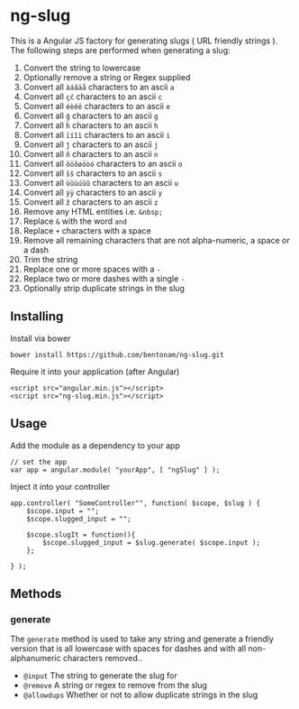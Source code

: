 # ng-slug

This is a Angular JS factory for generating slugs ( URL friendly strings ).  The following steps are performed when generating a slug:

1. Convert the string to lowercase
2. Optionally remove a string or Regex supplied
3. Convert all `àáâäå` characters to an ascii `a`
4. Convert all `çĉ` characters to an ascii `c`
5. Convert all `éèêë` characters to an ascii `e`
6. Convert all `ĝ` characters to an ascii `g`
7. Convert all  `ĥ` characters to an ascii `h`
8. Convert all `ïíîì` characters to an ascii `i`
9. Convert all  `ĵ` characters to an ascii `j`
10. Convert all  `ñ` characters to an ascii `n`
11. Convert all `ôöõøöòó` characters to an ascii `o`
12. Convert all `šŝ` characters to an ascii `s`
13. Convert all `üûùúŭû` characters to an ascii `u`
14. Convert all `ýÿ` characters to an ascii `y`
15. Convert all  `ž` characters to an ascii `z`
16. Remove any HTML entities i.e. `&nbsp;`
17. Replace `&` with the word `and`
17. Replace `+` characters with a space
18. Remove all remaining characters that are not alpha-numeric, a space or a dash
19. Trim the string
20. Replace one or more spaces with a `-`
21. Replace two or more dashes with a single `-`
22. Optionally strip duplicate strings in the slug



## Installing

Install via bower

`bower install https://github.com/bentonam/ng-slug.git`

Require it into your application (after Angular)

	<script src="angular.min.js"></script>
	<script src="ng-slug.min.js"></script>
	
## Usage

Add the module as a dependency to your app

	// set the app
	var app = angular.module( "yourApp", [ "ngSlug" ] );

Inject it into your controller

	app.controller( "SomeController"", function( $scope, $slug ) {
		$scope.input = "";
		$scope.slugged_input = "";

		$scope.slugIt = function(){
			$scope.slugged_input = $slug.generate( $scope.input );
		};
		
	} );

## Methods

### generate

The `generate` method is used to take any string and generate a friendly version that is all lowercase with spaces for dashes and with all non-alphanumeric characters removed.. 

- `@input` The string to generate the slug for
- `@remove` A string or regex to remove from the slug
- `@allowdups` Whether or not to allow duplicate strings in the slug
